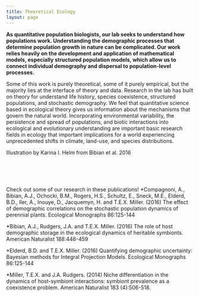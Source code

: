 ```yaml
---
title: Theoretical Ecology
layout: page
---
```


<strong>As quantitative population biologists, our lab seeks to understand how populations work. Understanding the demographic processes that determine population growth in nature can be complicated. Our work relies heavily on the development and application of mathematical models, especially structured population models, which allow us to connect individual demography and dispersal to population-level processes.</strong> 

 <img style="float: left; margin: 0px 10px 0px 0px;" src="{{ 'assets/images/Bibianetal_2016.png' | relative_url }}" alt="" /> Some of this work is purely theoretical, some of it purely empirical, but the majority lies at the interface of theory and data. Research in the lab has built on theory for understand life history, species coexistence, structured populations, and stochastic demography. We feel that quantitative science based in ecological theory gives us information about the mechanisms that govern the natural world. Incorporating environmental variability, the persistence and spread of populations, and biotic interactions into ecological and evolutionary understanding are important basic research fields in ecology that important implications for a world experiencing unprecedented shifts in climate, land-use, and species distributions.
<figcaption>Illustration by Karina I. Helm from Bibian et al. 2016</figcaption>

<br>
<br>
<br>
<br>


Check out some of our research in these publications!
*Compagnoni, A., Bibian, A.J., Ochocki, B.M., Rogers, H.S., Schultz, E., Sneck, M.E., Elderd, B.D., Iler, A., Inouye, D., Jacquemyn, H. and T.E.X. Miller. (2016) The effect of demographic correlations on the stochastic population dynamics of perennial plants. Ecological Monographs 86:125-144

*Bibian, A.J., Rudgers, J.A. and T.E.X. Miller. (2016) The role of host demographic storage in the ecological dynamics of heritable symbionts. American Naturalist 188:446-459

*Elderd, B.D. and T.E.X. Miller. (2016) Quantifying demographic uncertainty: Bayesian methods for Integral Projection Models. Ecological Monographs 86:125-144

*Miller, T.E.X. and J.A. Rudgers. (2014) Niche differentiation in the dynamics of host-symbiont interactions: symbiont prevalence as a coexistence problem. American Naturalist 183 (4):506-518.
	
